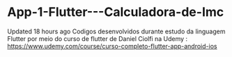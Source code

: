 # App-1-Flutter---Calculadora-de-Imc
 Updated 18 hours ago
Codigos desenvolvidos durante estudo da linguagem Flutter por meio do curso de flutter de Daniel Ciolfi na Udemy : 
https://www.udemy.com/course/curso-completo-flutter-app-android-ios
